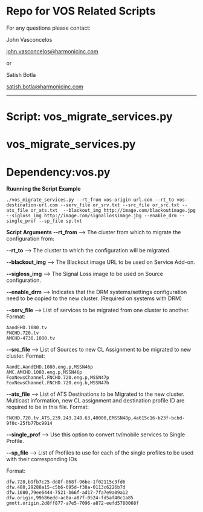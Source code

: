 # Repo for VOS Related Scripts

For any questions please contact:

John Vasconcelos

john.vasconcelos@harmonicinc.com

or

Satish Botla

satish.botla@harmonicinc.com

---

# Script: vos_migrate_services.py
# vos_migrate_services.py
# Dependency:vos.py

**Ruunning the Script Example** 
```
./vos_migrate_services.py --rt_from vos-origin-url.com --rt_to vos-destination-url.com --serv_file or_srv.txt --src_file or_src.txt --ats_file or_ats.txt  --blackout_img http://image.com/blackoutimage.jpg --sigloss_img http://image.com/signallossimage.jbg --enable_drm --single_prof --sp_file sp.txt
```

**Script Arguments**
**--rt_from** --> The cluster from which to migrate the configuration from:

**--rt_to** --> The cluster to which the configuration will be migrated.

**--blackout_img** --> The Blackout image URL to be used on Service Add-on.

**--sigloss_img** --> The Signal Loss image to be used on Source configuration.

**--enable_drm** --> Indicates that the DRM systems/settings configuration need to be copied to the new cluster. (Required on systems with DRM)

**--serv_file** --> List of services to be migrated from one cluster to another. 
Format:
```
AandEHD.1080.tv
FNCHD.720.tv
AMCHD-4730.1080.tv
```

**--src_file** --> List of Sources to new CL Assignment to be migrated to new cluster.
Format:
```
AandE.AandEHD.1080.eng.p,MSSN46p
AMC.AMCHD.1080.eng.p,MSSN46p
FoxNewsChannel.FNCHD.720.eng.p,MSSN47p
FoxNewsChannel.FNCHD.720.eng.b,MSSN47b
```

**--ats_file** --> List of ATS Destinations to be Migrated to the new cluster. Multicast information, new CL assignment and destination profile ID are required to be in this file.
Format:
```
FNCHD.720.tv.ATS,239.243.248.63,40000,EMSSN48p,4a615c16-b23f-bcbd-9f0c-25fb77bc9914
```
**--single_prof** --> Use this option to convert tv/mobile services to Single Profile.

**--sp_file** --> List of Profiles to use for each of the single profiles to be used with their corresponding IDs

Format:
```
dfw.720,b9fb7c25-dd8f-868f-96be-1f02115c3fd6
dfw.480,29288a15-c5b6-695d-f38a-0113c6226b7d
dfw.1080,79ee6444-7521-b66f-ad17-7fa7e9a09a12
dfw.origin,99686edd-ac8a-a87f-0524-fd5af40c1a85
gmott.origin,2d8ff877-a7e5-7096-a872-eefd5780068f
```